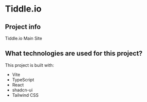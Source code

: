 # Tiddle.io

## Project info
Tiddle.io Main Site

## What technologies are used for this project?

This project is built with:

- Vite
- TypeScript
- React
- shadcn-ui
- Tailwind CSS

